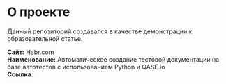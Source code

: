 # О проекте
 
Данный репозиторий создавался в качестве демонстрации к образовательной статье.

**Сайт:** Habr.com <br>
**Наименование:** Автоматическое создание тестовой документации на базе автотестов с использованием Python и QASE.io <br>
**Ссылка:** 